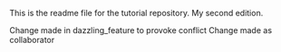 This is the readme file for the tutorial repository.
My second edition.

Change made in dazzling_feature to provoke conflict
Change made as collaborator

